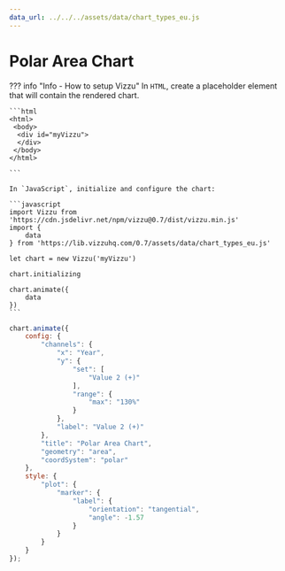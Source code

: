 ```yaml
---
data_url: ../../../assets/data/chart_types_eu.js
---
```


# Polar Area Chart

<div id="example_01"></div>

??? info "Info - How to setup Vizzu"
    In `HTML`, create a placeholder element that will contain the rendered
    chart.

    ```html
    <html>
     <body>
      <div id="myVizzu">
      </div>
     </body>
    </html>

    ```

    In `JavaScript`, initialize and configure the chart:

    ```javascript
    import Vizzu from 'https://cdn.jsdelivr.net/npm/vizzu@0.7/dist/vizzu.min.js'
    import {
        data
    } from 'https://lib.vizzuhq.com/0.7/assets/data/chart_types_eu.js'

    let chart = new Vizzu('myVizzu')

    chart.initializing

    chart.animate({
        data
    })
    ```

```javascript
chart.animate({
    config: {
        "channels": {
            "x": "Year",
            "y": {
                "set": [
                    "Value 2 (+)"
                ],
                "range": {
                    "max": "130%"
                }
            },
            "label": "Value 2 (+)"
        },
        "title": "Polar Area Chart",
        "geometry": "area",
        "coordSystem": "polar"
    },
    style: {
        "plot": {
            "marker": {
                "label": {
                    "orientation": "tangential",
                    "angle": -1.57
                }
            }
        }
    }
});
```

<script src="./spiderweb_area_1dis_1con.js"></script>
